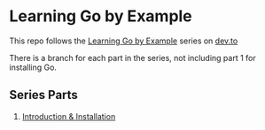 # Learning Go by Example

This repo follows the [Learning Go by Example](https://dev.to/aurelievache/series/13751) series on [dev.to](https://dev.to)

There is a branch for each part in the series, not including part 1 for installing Go.

## Series Parts

1. [Introduction & Installation](https://dev.to/aurelievache/learning-go-by-examples-introduction-448n)
